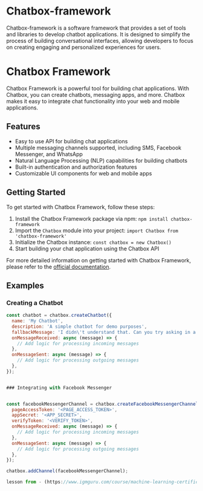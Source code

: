 # Chatbox-framework
Chatbox-framework is a software framework that provides a set of tools and libraries to develop chatbot applications. It is designed to simplify the process of building conversational interfaces, allowing developers to focus on creating engaging and personalized experiences for users.
# Chatbox Framework

Chatbox Framework is a powerful tool for building chat applications. With Chatbox, you can create chatbots, messaging apps, and more. Chatbox makes it easy to integrate chat functionality into your web and mobile applications.

## Features

* Easy to use API for building chat applications
* Multiple messaging channels supported, including SMS, Facebook Messenger, and WhatsApp
* Natural Language Processing (NLP) capabilities for building chatbots
* Built-in authentication and authorization features
* Customizable UI components for web and mobile apps

## Getting Started

To get started with Chatbox Framework, follow these steps:

1. Install the Chatbox Framework package via npm: `npm install chatbox-framework`
2. Import the `Chatbox` module into your project: `import Chatbox from 'chatbox-framework'`
3. Initialize the Chatbox instance: `const chatbox = new Chatbox()`
4. Start building your chat application using the Chatbox API

For more detailed information on getting started with Chatbox Framework, please refer to the [official documentation](https://chatbox.com/docs).

## Examples

### Creating a Chatbot

```javascript
const chatbot = chatbox.createChatbot({
  name: 'My Chatbot',
  description: 'A simple chatbot for demo purposes',
  fallbackMessage: 'I didn\'t understand that. Can you try asking in a different way?',
  onMessageReceived: async (message) => {
    // Add logic for processing incoming messages
  },
  onMessageSent: async (message) => {
    // Add logic for processing outgoing messages
  },
});


### Integrating with Facebook Messenger


const facebookMessengerChannel = chatbox.createFacebookMessengerChannel({
  pageAccessToken: '<PAGE_ACCESS_TOKEN>',
  appSecret: '<APP_SECRET>',
  verifyToken: '<VERIFY_TOKEN>',
  onMessageReceived: async (message) => {
    // Add logic for processing incoming messages
  },
  onMessageSent: async (message) => {
    // Add logic for processing outgoing messages
  },
});

chatbox.addChannel(facebookMessengerChannel);

lesson from - (https://www.igmguru.com/course/machine-learning-certification-training/) [Machine learning certification]
